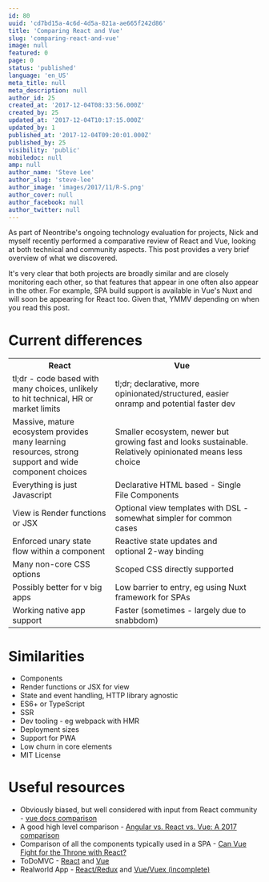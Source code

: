 ```yaml
---
id: 80
uuid: 'cd7bd15a-4c6d-4d5a-821a-ae665f242d86'
title: 'Comparing React and Vue'
slug: 'comparing-react-and-vue'
image: null
featured: 0
page: 0
status: 'published'
language: 'en_US'
meta_title: null
meta_description: null
author_id: 25
created_at: '2017-12-04T08:33:56.000Z'
created_by: 25
updated_at: '2017-12-04T10:17:15.000Z'
updated_by: 1
published_at: '2017-12-04T09:20:01.000Z'
published_by: 25
visibility: 'public'
mobiledoc: null
amp: null
author_name: 'Steve Lee'
author_slug: 'steve-lee'
author_image: 'images/2017/11/R-S.png'
author_cover: null
author_facebook: null
author_twitter: null
---
```


As part of Neontribe's ongoing technology evaluation for projects, Nick and myself recently performed a comparative review of React and Vue, looking at both technical and community aspects. This post provides a very brief overview of what we discovered.

It's very clear that both projects are broadly similar and are closely monitoring each other, so that features that appear in one often also appear in the other. For example, SPA build support is available in Vue's Nuxt and will soon be appearing for React too. Given that, YMMV depending on when you read this post.

# Current differences

<table>
<tr><th>React</th><th>Vue<th></tr>
<tr><td>tl;dr - code based with many choices, unlikely to hit technical, HR or market limits</td><td>tl;dr; declarative, more opinionated/structured, easier onramp and potential faster dev</td></tr>
<tr><td>Massive, mature ecosystem provides many learning resources, strong support and wide component choices</td><td>Smaller ecosystem, newer but growing fast and looks sustainable. Relatively opinionated means less choice</td></tr>
<tr><td>Everything is just Javascript</td><td>Declarative HTML based - Single File Components</td></tr>
<tr><td>View is Render functions or JSX</td><td>Optional view templates with DSL - somewhat simpler for common cases</td></tr>
<tr><td>Enforced unary state flow within a component</td><td>Reactive state updates and optional 2-way binding</td></tr>
<tr><td>Many non-core CSS options</td><td>Scoped CSS directly supported</td></tr>
<tr><td>Possibly better for v big apps</td><td>Low barrier to entry, eg using Nuxt framework for SPAs</td></tr>
<tr><td>Working native app support</td><td>Faster (sometimes - largely due to snabbdom)</td></tr>
</table>

# Similarities

- Components
- Render functions or JSX for view
- State and event handling, HTTP library agnostic
- ES6+ or TypeScript
- SSR
- Dev tooling - eg webpack with HMR
- Deployment sizes
- Support for PWA
- Low churn in core elements
- MIT License

# Useful resources

- Obviously biased, but well considered with input from React community - [vue docs comparison](https://vuejs.org/v2/guide/comparison.html)
- A good high level comparison - [Angular vs. React vs. Vue: A 2017 comparison](https://medium.com/unicorn-supplies/angular-vs-react-vs-vue-a-2017-comparison-c5c52d620176)
- Comparison of all the components typically used in a SPA - [Can Vue Fight for the Throne with React?](https://rubygarage.org/blog/vuejs-vs-react-battle)
- ToDoMVC - [React](https://github.com/tastejs/todomvc/tree/gh-pages/examples/react) and [Vue](https://github.com/tastejs/todomvc/tree/gh-pages/examples/vue)
- Realworld App - [React/Redux](https://github.com/gothinkster/react-redux-realworld-example-app) and [Vue/Vuex (incomplete)](https://github.com/vilsbole/realworld-vue)
